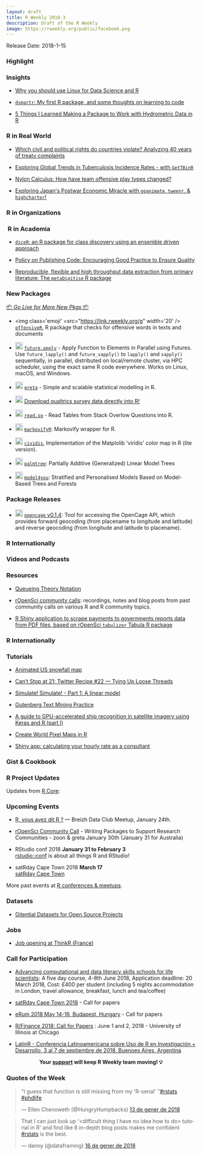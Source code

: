 ```yaml
---
layout: draft
title: R Weekly 2018-3
description: Draft of the R Weekly
image: https://rweekly.org/public/facebook.png
---
```


Release Date: 2018-1-15

###  Highlight



### Insights

+ [Why you should use Linux for Data Science and R](https://pat-s.github.io/post/windows_vs_linux/)

+ [`dsmartr`: My first R package, and some thoughts on learning to code](https://obrl-soil.github.io/dsmartr-announcement/)

+ [5 Things I Learned Making a Package to Work with Hydrometric Data in R](https://ropensci.org/blog/2018/01/16/tidyhydat/)

### R in Real World

+ [Which civil and political rights do countries violate? Analyzing 40 years of treaty complaints](https://rayms.github.io/2018-01-13-civil-political-rights/)

+ [Exploring Global Trends in Tuberculosis Incidence Rates - with `GetTBinR`](https://www.samabbott.co.uk/post/intro-gettbinr/)

+ [Nylon Calculus: How have team offensive play types changed?](https://fansided.com/2018/01/16/nylon-calculus-team-offensive-play-types-changed/)

+ [Exploring Japan's Postwar Economic Miracle with `gganimate`, `tweenr`, & `highcharter`!](https://ryo-n7.github.io/2018-01-12-japan-postwar-economic-recovery/)

###  R in Organizations




###  R in Academia

+ [`diceR`: an R package for class discovery using an ensemble driven approach](https://link.springer.com/epdf/10.1186/s12859-017-1996-y?author_access_token=KomHe9QDFfJ_X-eOh1FeK2_BpE1tBhCbnbw3BuzI2ROfzv9z94cjHSpLwm63deDBdyqr0PKFT3ZTpIs9gSBWKU18t-ijb6dwPoOQRyvPhDCwR_LDwiT_bC5OdSUACCuvAJEbcB2IgctB2EXCFZumlA%3D%3D)

+ [Policy on Publishing Code: Encouraging Good Practice to Ensure Quality](https://methodsblog.wordpress.com/2018/01/16/publishing-code/)

+ [Reproducible, flexible and high throughput data extraction from primary literature: The `metaDigitise` R package](https://www.biorxiv.org/content/early/2018/01/15/247775)

###  New Packages

<p class="added-hostname"><a href="https://rweekly.org/live" target="_blank" class="externalLink">📦 <i>Go Live for More New Pkgs</i> 📦</a></p>

+ <img class='emoji' =src="https://link.rweekly.org/g" width='20' /> [`offensiveR`](https://github.com/EmilHvitfeldt/offensiveR), R package that checks for offensive words in texts and documents

+ <img class='emoji' src="https://link.rweekly.org/c" width='20' /> [`future.apply`](https://cran.r-project.org/package=future.apply) - Apply Function to Elements in Parallel using Futures.  Use `future_lapply()` and `future_sapply()` to `lapply()` and `sapply()` sequentially, in parallel, distributed on local/remote cluster, via HPC scheduler, using the exact same R code everywhere. Works on Linux, macOS, and Windows.

+ <img class='emoji' src="https://link.rweekly.org/c" width='20' /> [`greta`](https://greta-dev.github.io/greta/) - Simple and scalable statistical modelling in R.

+ <img class='emoji' src="https://link.rweekly.org/c" width='20' /> [Download qualtrics survey data directly into R! ](https://github.com/JasperHG90/qualtRics)

+ <img class='emoji' src="https://link.rweekly.org/g" width='20' /> [`read.so`](https://github.com/alistaire47/read.so) - Read Tables from Stack Overlow Questions into R.

+ <img class='emoji' src="https://link.rweekly.org/g" width='20' /> [`markovifyR`](https://github.com/abresler/markovifyR): Markovify wrapper for R.

+ <img class='emoji' src="https://link.rweekly.org/g" width='20' /> [`cividis`](https://github.com/marcosci/cividis), Implementation of the Matplolib 'viridis' color map in R (lite version).

+ <img class='emoji' src="https://link.rweekly.org/c" width='20' /> [`palmtree`](https://cran.r-project.org/web/packages/palmtree/index.html): Partially Additive (Generalized) Linear Model Trees

+ <img class='emoji' src="https://link.rweekly.org/c" width='20' /> [`model4you`](https://cran.r-project.org/web/packages/model4you/index.html): Stratified and Personalised Models Based on Model-Based Trees and Forests

### Package Releases

+ <img class='emoji' src="https://link.rweekly.org/c" width='20' /> [`opencage` v0.1.4](https://cran.r-project.org/web/packages/opencage/index.html): Tool for accessing the OpenCage API, which provides forward geocoding (from placename to longitude and latitude) and reverse geocoding (from longitude and latitude to placename).


###  R Internationally



###  Videos and Podcasts



###  Resources

+ [Queueing Theory Notation](https://roh.engineering/post/queueing-notation/)

+ [rOpenSci community calls](http://communitycalls.ropensci.org/): recordings, notes and blog posts from past community calls on various R and R community topics.

+ [R Shiny application to scrape payments to governments reports data from PDF files, based on rOpenSci `tabulizer` Tabula R package](https://github.com/NRGI/pdf-scraper)


### R Internationally



###  Tutorials

+ [Animated US snowfall map](http://strimas.com/r/snowfall/)

+ [Can’t Stop at 21: Twitter Recipe #22 — Tying Up Loose Threads](https://rud.is/b/2018/01/15/cant-stop-at-21-twitter-recipe-22-tying-up-loose-threads/)

+ [Simulate! Simulate! - Part 1: A linear model ](https://aosmith.rbind.io/2018/01/09/simulate-simulate-part1/)

+ [Gutenberg Text Mining Practice](http://rpubs.com/mrwarn/349518)

+ [A guide to GPU-accelerated ship recognition in satellite imagery using Keras and R (part I)](https://appsilondatascience.com/blog/rstats/2018/01/16/keras.html)

+ [Create World Pixel Maps in R](https://taraskaduk.com/2017/11/26/pixel-maps/)

+ [Shiny app: calculating your hourly rate as a consultant](https://taraskaduk.com/2018/01/13/shiny_rate/)

<!--<div class="post-more-begin"></div><div class="post-more-end"></div>-->

### Gist & Cookbook



###  R Project Updates

Updates from [R Core](http://developer.r-project.org/blosxom.cgi/R-devel/NEWS):


###  Upcoming Events

+ [R, vous avez dit R ?](https://www.meetup.com/fr-FR/Breizh-Data-Club/events/246482043/) — Breizh Data Club Meetup, January 24th.

+ [rOpenSci Community Call](https://ropensci.org/blog/2018/01/03/comm-call-v15/) - Writing Packages to Support Research Communities - zoon & greta
January 30th (January 31 for Australia)

+ RStudio conf 2018 **January 31 to February 3** <br />
[rstudio::conf](https://www.rstudio.com/conference/) is about all things R and RStudio!

+ satRday Cape Town 2018 **March 17** <br />
[satRday Cape Town](http://capetown2018.satrdays.org/)

<!-- + R/Finance 2018 **June 1 and 2** <br />
[Applied Finance with R](http://www.rinfinance.com).

+ [CascadiaRConf](https://cascadiarconf.com/) **June 2, 2018**
Portland, OR, US

+ [7eme Rencontres R](https://r2018-rennes.sciencesconf.org/)  **5 & 6 July 2018** <br />
Rennes - Agrocampus

+ useR! 2018 **July 10, 2018** <br />
The annual useR! conference is the main meeting of the international R user and developer community. -->

More past events at [R conferences & meetups](https://conf.rweekly.org).

### Datasets

+ [Gitential Datasets for Open Source Projects](https://github.com/gitential/datasets)


### Jobs

+ [Job opening at ThinkR (France)](https://thinkr.fr/rejoindre-thinkr/)

###  Call for Participation

+ [Advancing computational and data literacy skills schools for life scientists](http://www.nhm.ac.uk/our-science/courses-and-students/advancing-computational-and-data-literacy-for-life-scientists.html): A five day course, 4-8th June 2018, Application deadline: 20 March 2018, Cost: £400 per student (including 5 nights accommodation in London, travel allowance, breakfast, lunch and tea/coffee)

+ [satRday Cape Town 2018](http://capetown2018.satrdays.org/#callforpapers) - Call for papers

+ [eRum 2018 May 14-16, Budapest, Hungary](http://2018.erum.io/#cfp) - Call for papers

+ [R/Finance 2018: Call for Papers](http://blog.fosstrading.com/2018/01/rfinance-2018-call-for-papers.html) : June 1 and 2, 2018 - University of Illinois at Chicago

+ [LatinR - Conferencia Latinoamericana sobre Uso de R en Investigación + Desarrollo, 3 al 7 de septiembre de 2018, Buenoes Aires, Argentina](http://47jaiio.sadio.org.ar/index.php?q=node/125)

<p class="hide-support added-hostname support-rweekly" style="text-align: center;font-weight: bold;">Your <a class="non-visited externalLink" href="https://www.patreon.com/rweekly" onclick="pas(this)">support</a> will keep R Weekly team moving! 💡</p>

###  Quotes of the Week

<blockquote class="twitter-tweet" data-lang="ca"><p lang="en" dir="ltr">&quot;I guess that function is still missing from my &#39;R-senal&#39; &quot;<a href="https://twitter.com/hashtag/rstats?src=hash&amp;ref_src=twsrc%5Etfw">#rstats</a> <a href="https://twitter.com/hashtag/phdlife?src=hash&amp;ref_src=twsrc%5Etfw">#phdlife</a></p>&mdash; Ellen Chenoweth (@HungryHumpbacks) <a href="https://twitter.com/HungryHumpbacks/status/952285897449357312?ref_src=twsrc%5Etfw">13 de gener de 2018</a></blockquote>

<blockquote class="twitter-tweet" data-lang="ca"><p lang="en" dir="ltr">That I can just look up &#39;&lt;difficult thing I have no idea how to do&gt; tutorial in R&#39; and find like 8 in-depth blog posts makes me confident <a href="https://twitter.com/hashtag/rstats?src=hash&amp;ref_src=twsrc%5Etfw">#rstats</a> is the best.</p>&mdash; danny (@dataframing) <a href="https://twitter.com/dataframing/status/953115551060066304?ref_src=twsrc%5Etfw">16 de gener de 2018</a></blockquote>

